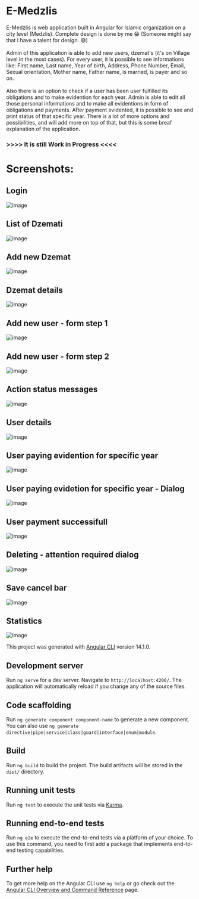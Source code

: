 # E-Medzlis
E-Medzlis is web application built in Angular for Islamic organization on a city level (Medzlis). 
Complete design is done by me 😁 (Someone might say that I have a talent for design. 😅)
<br><br>Admin of this application is able to add new users, dzemat's (it's on Village level in the most cases). 
For every user, it is possible to see informations like: First name, Last name, Year of birth, Address, Phone Number, Email, Sexual orientation, Mother name, Father name, is married, is payer and so on.
<br><br>Also there is an option to check if a user has been user fulfilled its obligations and to make evidention for each year. 
Admin is able to edit all those personal informations and to make all evidentions in form of obligations and payments. After payment evidented,
it is possible to see and print status of that specific year. 
There is a lot of more options and possibilities, and will add more on top of that, but this is some breaf explanation of the application.
<br>
### >>>> It is still Work in Progress <<<<

# Screenshots:
## Login
![image](https://user-images.githubusercontent.com/32494609/231208181-500a6646-7d76-44b5-aa43-bfb430987977.png)

## List of Dzemati
![image](https://user-images.githubusercontent.com/32494609/231208424-b3c991a2-5729-4230-abec-36e59910f560.png)

## Add new Dzemat
![image](https://user-images.githubusercontent.com/32494609/231208523-de2afc2f-49ed-491e-9028-48f70bbad02a.png)

## Dzemat details
![image](https://user-images.githubusercontent.com/32494609/231208655-a00e508a-0e23-456a-8fc5-2bc4009e225a.png)

## Add new user - form step 1
![image](https://user-images.githubusercontent.com/32494609/231208812-8439e506-e1a1-4a84-9458-9affe9aaac97.png)

## Add new user - form step 2
![image](https://user-images.githubusercontent.com/32494609/231208983-2c2d50f2-c40f-47ba-847d-1a66346b04af.png)

## Action status messages
![image](https://user-images.githubusercontent.com/32494609/231209142-d0d7e788-4a17-4da8-a5bb-ed499e40125b.png)

## User details
![image](https://user-images.githubusercontent.com/32494609/231209342-5a517eee-585d-4907-b875-f96b0f904b87.png)

## User paying evidention for specific year
![image](https://user-images.githubusercontent.com/32494609/231209539-c9ddcbf9-8cdd-4e80-86da-6258e04556c4.png)

## User paying evidetion for specific year - Dialog
![image](https://user-images.githubusercontent.com/32494609/231209753-8fddc17d-2057-49d2-842d-43d7233a4e54.png)

## User payment successifull
![image](https://user-images.githubusercontent.com/32494609/231209966-67cd3faf-cc6c-433b-ac27-7cf40878a1dc.png)

## Deleting - attention required dialog
![image](https://user-images.githubusercontent.com/32494609/231210199-89b33b93-e2bd-453c-80b9-d7e77f3a44b1.png)

## Save cancel bar
![image](https://user-images.githubusercontent.com/32494609/231210395-b92deb9d-6c17-4ec1-8366-cd939f47e00e.png)

## Statistics
![image](https://user-images.githubusercontent.com/32494609/231210629-e3e9ea31-7e52-4be2-8e11-07fdf06e9f84.png)

This project was generated with [Angular CLI](https://github.com/angular/angular-cli) version 14.1.0.

## Development server

Run `ng serve` for a dev server. Navigate to `http://localhost:4200/`. The application will automatically reload if you change any of the source files.

## Code scaffolding

Run `ng generate component component-name` to generate a new component. You can also use `ng generate directive|pipe|service|class|guard|interface|enum|module`.

## Build

Run `ng build` to build the project. The build artifacts will be stored in the `dist/` directory.

## Running unit tests

Run `ng test` to execute the unit tests via [Karma](https://karma-runner.github.io).

## Running end-to-end tests

Run `ng e2e` to execute the end-to-end tests via a platform of your choice. To use this command, you need to first add a package that implements end-to-end testing capabilities.

## Further help

To get more help on the Angular CLI use `ng help` or go check out the [Angular CLI Overview and Command Reference](https://angular.io/cli) page.
